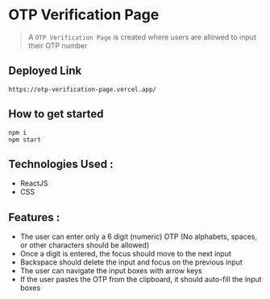 # OTP Verification Page
> A `OTP Verification Page` is created where users are allowed to input their OTP number

## Deployed Link
```
https://otp-verification-page.vercel.app/
```

## How to get started
```
npm i
npm start
```

## Technologies Used :

- ReactJS 
- CSS


## Features :
- The user can enter only a 6 digit (numeric) OTP (No alphabets, spaces, or other characters should be allowed)
- Once a digit is entered, the focus should move to the next input
- Backspace should delete the input and focus on the previous input
- The user can navigate the input boxes with arrow keys
- If the user pastes the OTP from the clipboard, it should auto-fill the input boxes

